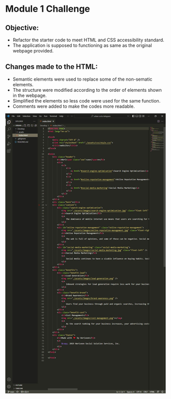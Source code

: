 # Module 1 Challenge

## Objective:
* Refactor the starter code to meet HTML and CSS accessibility standard.
* The application is supposed to functioning as same as the original webpage provided. 

## Changes made to the HTML:

* Semantic elements were used to replace some of the non-sematic elements.
* The structure were modified according to the order of elements shown in the webpage.
* Simplified the elements so less code were used for the same function.
* Comments were added to make the codes more readable. 

<div align="center">
  <img src="Develop/assets/images/HTML_before.JPG" alt="Original HTML code" max-height="800">
</div>
